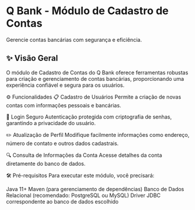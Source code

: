 # Q Bank - Módulo de Cadastro de Contas
Gerencie contas bancárias com segurança e eficiência.



## ✨ Visão Geral
O módulo de Cadastro de Contas do Q Bank oferece ferramentas robustas para criação e gerenciamento de contas bancárias, proporcionando uma experiência confiável e segura para os usuários.

⚙️ Funcionalidades
📋 Cadastro de Usuários
Permite a criação de novas contas com informações pessoais e bancárias.

🔐 Login Seguro
Autenticação protegida com criptografia de senhas, garantindo a privacidade do usuário.

✏️ Atualização de Perfil
Modifique facilmente informações como endereço, número de contato e outros dados cadastrais.

🔍 Consulta de Informações da Conta
Acesse detalhes da conta diretamente do banco de dados.

🛠️ Pré-requisitos
Para executar este módulo, você precisará:

Java 11+
Maven (para gerenciamento de dependências)
Banco de Dados Relacional (recomendado: PostgreSQL ou MySQL)
Driver JDBC correspondente ao banco de dados escolhido
